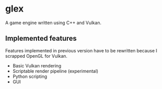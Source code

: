 # glex
A game engine written using C++ and Vulkan.

## Implemented features
Features implemented in previous version have to be rewritten because I scrapped OpenGL for Vulkan.
* Basic Vulkan rendering
* Scriptable render pipeline (experimental)
* Python scripting
* GUI
